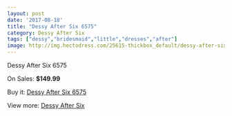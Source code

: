 ```yaml
---
layout: post
date: '2017-08-18'
title: "Dessy After Six 6575"
category: Dessy After Six
tags: ["dessy","bridesmaid","little","dresses","after"]
image: http://img.hectodress.com/25615-thickbox_default/dessy-after-six-6575.jpg
---
```

Dessy After Six 6575

On Sales: **$149.99**
<a href="https://www.hectodress.com/dessy-after-six/11908-dessy-after-six-6575.html"><amp-img layout="responsive" width="600" height="600" src="//img.hectodress.com/25615-thickbox_default/dessy-after-six-6575.jpg" alt="Dessy After Six 6575 0" /></a>
<a href="https://www.hectodress.com/dessy-after-six/11908-dessy-after-six-6575.html"><amp-img layout="responsive" width="600" height="600" src="//img.hectodress.com/25616-thickbox_default/dessy-after-six-6575.jpg" alt="Dessy After Six 6575 1" /></a>

Buy it: [Dessy After Six 6575](https://www.hectodress.com/dessy-after-six/11908-dessy-after-six-6575.html "Dessy After Six 6575")

View more: [Dessy After Six](https://www.hectodress.com/186-dessy-after-six "Dessy After Six")